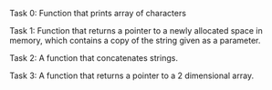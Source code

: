 Task 0: Function that prints array of characters

Task 1: Function that returns a pointer to a newly allocated space in memory, which contains a copy of the string given as a parameter.

Task 2: A function that concatenates strings.

Task 3: A function that returns a pointer to a 2 dimensional array.
